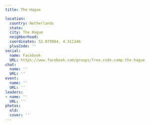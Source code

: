```yaml
---
title: The Hague

location:
  country: Netherlands
  state: 
  city: The Hague
  neighborhood: 
  coordinates: 52.079984, 4.311346
  plusCode: ''
social:
  name: Facebook
  URL: https://www.facebook.com/groups/free.code.camp.the.hague
chat:
  name: ''
  URL: ''
event:
  name: ''
  URL: ''
leaders:
- name: ''
  URL: ''
photos:
  old: 
  cover: ''
---
```

